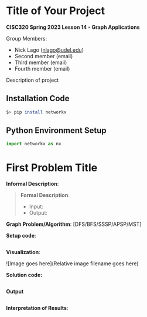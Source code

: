 # Title of Your Project

**CISC320 Spring 2023 Lesson 14 - Graph Applications**

Group Members:
* Nick Lago (nlago@udel.edu)
* Second member (email)
* Third member (email)
* Fourth member (email)

Description of project

## Installation Code

```sh
$> pip install networkx
```

## Python Environment Setup

```python
import networkx as nx
```

# First Problem Title

**Informal Description**: 

> **Formal Description**:
>  * Input:
>  * Output:

**Graph Problem/Algorithm**: [DFS/BFS/SSSP/APSP/MST]


**Setup code**:

```python
```

**Visualization**:

![Image goes here](Relative image filename goes here)

**Solution code:**

```python
```

**Output**

```
```

**Interpretation of Results**:

